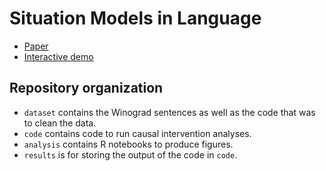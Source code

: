 # Situation Models in Language

* [Paper](https://aclanthology.org/2023.findings-acl.839/)
* [Interactive demo](https://huggingface.co/spaces/taka-yamakoshi/causal-intervention-demo)

## Repository organization

* `dataset` contains the Winograd sentences as well as the code that was to clean the data.
* `code` contains code to run causal intervention analyses.
* `analysis` contains R notebooks to produce figures.
* `results` is for storing the output of the code in `code`.